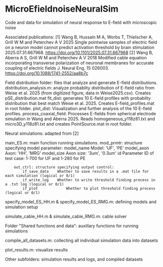 # MicroEfieldnoiseNeuralSim
Code and data for simulation of neural response to E-field with microscopic noise

Associated publications:
[1]  Wang B, Hussain M A, Worbs T, Thielscher A, Grill W M and Peterchev A V 2025 Single pointwise samples of electric field on a neuron model cannot predict activation threshold by brain stimulation 2025.07.31.667968. https://doi.org/10.1101/2025.07.31.667968 
[2]  Wang B, Aberra A S, Grill W M and Peterchev A V 2018 Modified cable equation incorporating transverse polarization of neuronal membranes for accurate coupling of electric fields J. Neural Eng. 15 026003. https://doi.org/10.1088/1741-2552/aa8b7c

Field distribution folder: files that analyze and generate E-field distributions.
	distribution_analysis.m: analyze probablity distribution of E-field ratio from Weise et al. 2025 (from digitized figure, data in Weise2025.csv). Creates pSE_distribution.mat
	fit_dist: generates 10 E-field profiles with probablity distribution that best match Weise et al. 2025. Creates E-field_profiles.mat in root folder.
	plot_dist: Visualization and further analysis of the 10 E-field profiles.
	process_coaxial_field: Processes E-fields from spherical electrode simulation in Wang and Aberra 2025. Reads homogeneous_y118z81.txt and micro3D_y118z81.txt and creates PointSource.mat in root folder.

Neural simulations: adapted from [2]

main_ES.m: main function running simulations. 
		mod_prmtr: structure specifying model parameter:
			model_name                Model: 'UF', 'PE'
			model_axon                Axon:  'HH', 'MRG'
			model_size                Axon size: '3um', '0.3um'
			id                        Parameter ID of test case: 1-700 for UF and 1-280 for PE
		
		out_ctrl: structure specifying output control:
			if_save_data   	Whether to save results in a .mat file for each simulation (logical or 0/1)
			if_write_log  	Whether to write threshold finding process in a .txt log (logical or 0/1)
			if_plot         	Whether to plot threshold finding process (logical or 0/1)

specify_model_ES_HH.m & specify_model_ES_RMG.m: defining models and simulation setup

simulate_cable_HH.m & simulate_cable_RMG.m: cable solver

Folder "Shared functions and data": auxillary functions for running simulations

compile_all_datasets.m: collecting all individual simulation data into datasets

plot_results.m: visualize results

Other subfolders: simulation results and logs, and compiled datasets